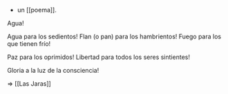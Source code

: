- un [[poema]].

Agua!

Agua para los sedientos!
Flan (o pan) para los hambrientos!
Fuego para los que tienen frío!

Paz para los oprimidos!
Libertad para todos los seres sintientes!

Gloria a la luz de la consciencia!

=> [[Las Jaras]]
